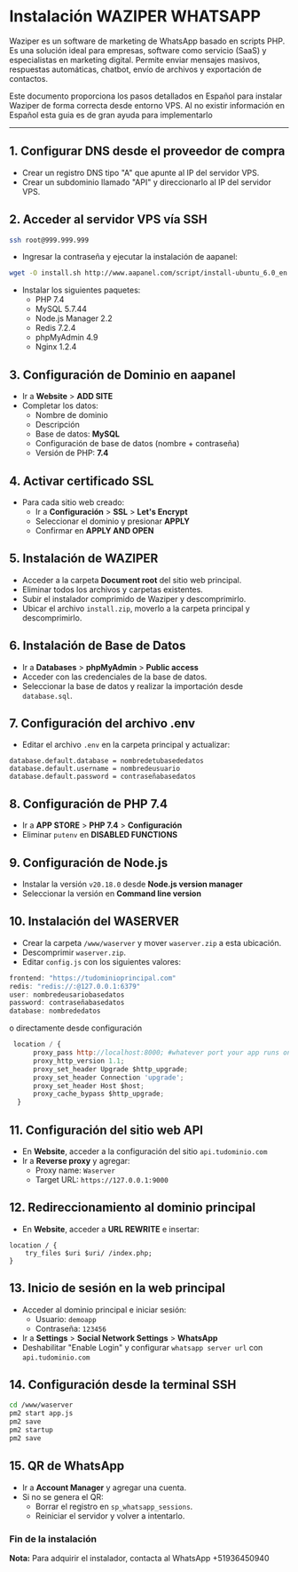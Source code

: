 # Instalación WAZIPER WHATSAPP

Waziper es un software de marketing de WhatsApp basado en scripts PHP. Es una solución ideal para empresas, software como servicio (SaaS) y especialistas en marketing digital. Permite enviar mensajes masivos, respuestas automáticas, chatbot, envío de archivos y exportación de contactos.

Este documento proporciona los pasos detallados en Español para instalar Waziper de forma correcta desde entorno VPS. Al no existir información en Español esta guia es de gran ayuda para implementarlo

---

## 1. Configurar DNS desde el proveedor de compra
- Crear un registro DNS tipo "A" que apunte al IP del servidor VPS.
- Crear un subdominio llamado "API" y direccionarlo al IP del servidor VPS.

## 2. Acceder al servidor VPS vía SSH
```sh
ssh root@999.999.999
```
- Ingresar la contraseña y ejecutar la instalación de aapanel:
```sh
wget -O install.sh http://www.aapanel.com/script/install-ubuntu_6.0_en.sh && sudo bash install.sh aapanel
```
- Instalar los siguientes paquetes:
  - PHP 7.4
  - MySQL 5.7.44
  - Node.js Manager 2.2
  - Redis 7.2.4
  - phpMyAdmin 4.9
  - Nginx 1.2.4

## 3. Configuración de Dominio en aapanel
- Ir a **Website** > **ADD SITE**
- Completar los datos:
  - Nombre de dominio
  - Descripción
  - Base de datos: **MySQL**
  - Configuración de base de datos (nombre + contraseña)
  - Versión de PHP: **7.4**

## 4. Activar certificado SSL
- Para cada sitio web creado:
  - Ir a **Configuración** > **SSL** > **Let's Encrypt**
  - Seleccionar el dominio y presionar **APPLY**
  - Confirmar en **APPLY AND OPEN**

## 5. Instalación de WAZIPER
- Acceder a la carpeta **Document root** del sitio web principal.
- Eliminar todos los archivos y carpetas existentes.
- Subir el instalador comprimido de Waziper y descomprimirlo.
- Ubicar el archivo `install.zip`, moverlo a la carpeta principal y descomprimirlo.

## 6. Instalación de Base de Datos
- Ir a **Databases** > **phpMyAdmin** > **Public access**
- Acceder con las credenciales de la base de datos.
- Seleccionar la base de datos y realizar la importación desde `database.sql`.

## 7. Configuración del archivo .env
- Editar el archivo `.env` en la carpeta principal y actualizar:
```env
database.default.database = nombredetubasededatos
database.default.username = nombredeusuario
database.default.password = contraseñabasedatos
```

## 8. Configuración de PHP 7.4
- Ir a **APP STORE** > **PHP 7.4** > **Configuración**
- Eliminar `putenv` en **DISABLED FUNCTIONS**

## 9. Configuración de Node.js
- Instalar la versión `v20.18.0` desde **Node.js version manager**
- Seleccionar la versión en **Command line version**

## 10. Instalación del WASERVER
- Crear la carpeta `/www/waserver` y mover `waserver.zip` a esta ubicación.
- Descomprimir `waserver.zip`.
- Editar `config.js` con los siguientes valores:
```js
frontend: "https://tudominioprincipal.com"
redis: "redis://:@127.0.0.1:6379"
user: nombredeusariobasedatos
password: contraseñabasedatos
database: nombrededatos
```
o directamente desde configuración
```js
 location / {
      proxy_pass http://localhost:8000; #whatever port your app runs on
      proxy_http_version 1.1;
      proxy_set_header Upgrade $http_upgrade;
      proxy_set_header Connection 'upgrade';
      proxy_set_header Host $host;
      proxy_cache_bypass $http_upgrade;
  }    
```

## 11. Configuración del sitio web API
- En **Website**, acceder a la configuración del sitio `api.tudominio.com`
- Ir a **Reverse proxy** y agregar:
  - Proxy name: `Waserver`
  - Target URL: `https://127.0.0.1:9000`

## 12. Redireccionamiento al dominio principal
- En **Website**, acceder a **URL REWRITE** e insertar:
```nginx
location / {
    try_files $uri $uri/ /index.php;
}
```

## 13. Inicio de sesión en la web principal
- Acceder al dominio principal e iniciar sesión:
  - Usuario: `demoapp`
  - Contraseña: `123456`
- Ir a **Settings** > **Social Network Settings** > **WhatsApp**
- Deshabilitar "Enable Login" y configurar `whatsapp server url` con `api.tudominio.com`

## 14. Configuración desde la terminal SSH
```sh
cd /www/waserver
pm2 start app.js
pm2 save
pm2 startup
pm2 save
```

## 15. QR de WhatsApp
- Ir a **Account Manager** y agregar una cuenta.
- Si no se genera el QR:
  - Borrar el registro en `sp_whatsapp_sessions`.
  - Reiniciar el servidor y volver a intentarlo.

### Fin de la instalación

**Nota:** Para adquirir el instalador, contacta al WhatsApp +51936450940

